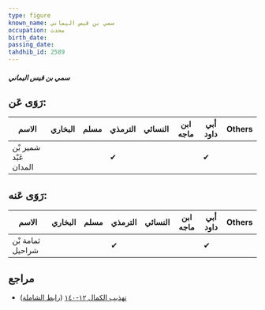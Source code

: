 ```yaml
---
type: figure
known_name: سمي بن قيس اليماني
occupation: محدث
birth_date:
passing_date:
tahdhib_id: 2589
---
```

##### سمي بن قيس اليماني

## رَوَى عَن:
| الاسم                 | البخاري | مسلم | الترمذي | النسائي | ابن ماجه | أبي داود | Others |
| --------------------- | ------- | ---- | ------- | ------- | -------- | -------- | ------ |
| شمير بْن عَبْد المدان |         |      | ✔       |         |          | ✔        |        |
## رَوَى عَنه:
| الاسم            | البخاري | مسلم | الترمذي | النسائي | ابن ماجه | أبي داود | Others |
| ---------------- | ------- | ---- | ------- | ------- | -------- | -------- | ------ |
| ثمامة بْن شراحيل |         |      | ✔       |         |          | ✔        |        |
## مراجع
- [تهذيب الكمال ١٢-١٤٠](obsidian://open?vault=Tahdhib-al-Kamal&file=Figures/٢٥٨٩-سمي%20بن%20قيس%20اليماني) ([رابط الشاملة](https://shamela.ws/book/3722/5913))